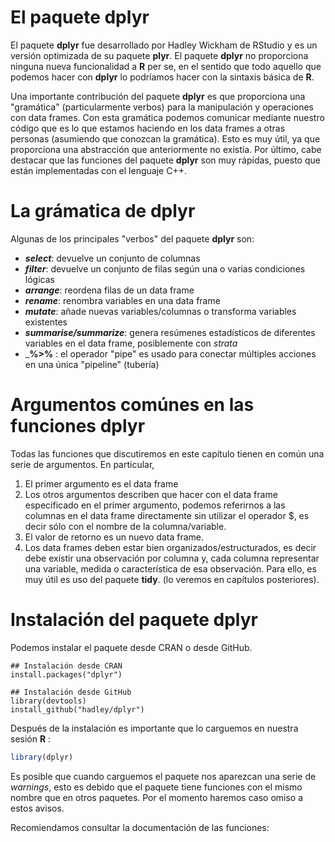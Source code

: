 
# El paquete dplyr

El paquete __dplyr__ fue desarrollado por Hadley Wickham de RStudio y es un versión optimizada de su paquete __plyr__. El paquete __dplyr__ no proporciona ninguna nueva funcionalidad a __R__ per se, en el sentido que todo aquello que podemos hacer con __dplyr__ lo podríamos hacer con la sintaxis básica de __R__.

Una importante contribución del paquete __dplyr__ es que proporciona una "gramática" (particularmente verbos) para la manipulación y operaciones con data frames. Con esta gramática podemos comunicar mediante nuestro código que es lo que estamos haciendo en los data frames a otras personas (asumiendo que conozcan la gramática). Esto es muy útil, ya que proporciona una abstracción que anteriormente no existía. Por último, cabe destacar que las funciones del paquete __dplyr__ son muy rápidas, puesto que están implementadas con el lenguaje C++.

# La grámatica de dplyr

Algunas de los principales "verbos" del paquete __dplyr__ son:

+ ___select___: devuelve un conjunto de columnas
+ ___filter___: devuelve un conjunto de filas según una o varias condiciones lógicas
+ ___arrange___: reordena filas de un data frame
+ ___rename___: renombra variables en una data frame
+ ___mutate___: añade nuevas variables/columnas o transforma variables existentes
+ ___summarise/summarize___: genera resúmenes estadísticos de diferentes variables en el data frame, posiblemente con _strata_
+ ___%>%__ : el operador "pipe"  es usado para conectar múltiples acciones en una única "pipeline" (tubería)

# Argumentos comúnes en las funciones dplyr

Todas las funciones que discutiremos en este capítulo tienen en común una serie de argumentos. En particular,

1. El primer argumento es el data frame
2. Los otros argumentos describen que hacer con el data frame especificado en el primer argumento, podemos referirnos a las columnas en el data frame directamente sin utilizar el operador $, es decir sólo con el nombre de la columna/variable.
3. El valor de retorno es un nuevo data frame.
4.  Los data frames deben estar bien organizados/estructurados, es decir debe existir una observación por columna y, cada columna representar una variable, medida o característica de esa observación. Para ello, es muy útil es uso del paquete __tidy__. (lo veremos en capítulos posteriores).

# Instalación del paquete __dplyr__

Podemos instalar el paquete desde CRAN o desde GitHub.

```
## Instalación desde CRAN
install.packages("dplyr")

```

```
## Instalación desde GitHub
library(devtools)
install_github("hadley/dplyr")

```
Después de la instalación es importante que lo carguemos en nuestra sesión __R__ :


```r
library(dplyr)
```


Es posible que cuando carguemos el paquete nos aparezcan una serie de _warnings_, esto es debido que el paquete tiene funciones con el mismo nombre que en otros paquetes. Por el momento haremos caso omiso  a estos avisos.

Recomiendamos consultar la documentación de las funciones:













